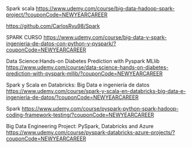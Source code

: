 Spark scala
https://www.udemy.com/course/big-data-hadoop-spark-project/?couponCode=NEWYEARCAREER

https://github.com/CarlosRyu98/Spark

SPARK CURSO
https://www.udemy.com/course/big-data-y-spark-ingenieria-de-datos-con-python-y-pyspark/?couponCode=NEWYEARCAREER

Data Science:Hands-on Diabetes Prediction with Pyspark MLlib
https://www.udemy.com/course/data-science-hands-on-diabetes-prediction-with-pyspark-mllib/?couponCode=NEWYEARCAREER

Spark y Scala en Databricks: Big Data e ingeniería de datos
https://www.udemy.com/course/spark-y-scala-en-databricks-big-data-e-ingenieria-de-datos/?couponCode=NEWYEARCAREER

Spark
https://www.udemy.com/course/pyspark-python-spark-hadoop-coding-framework-testing/?couponCode=NEWYEARCAREER

Big Data Engineering Project: PySpark, Databricks and Azure
https://www.udemy.com/course/pyspark-databricks-azure-projects/?couponCode=NEWYEARCAREER